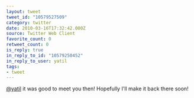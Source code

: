 ```yaml
---
layout: tweet
tweet_id: "10579527509"
category: twitter
date: 2010-03-16T17:32:42.000Z
source: Twitter Web Client
favorite_count: 0
retweet_count: 0
is_reply: true
in_reply_to_id: "10579250452"
in_reply_to_user: yatil
tags:
- tweet
---
```


[@yatil](https://twitter.com/@yatil) it was good to meet you then!  Hopefully I'll make it back there soon!
